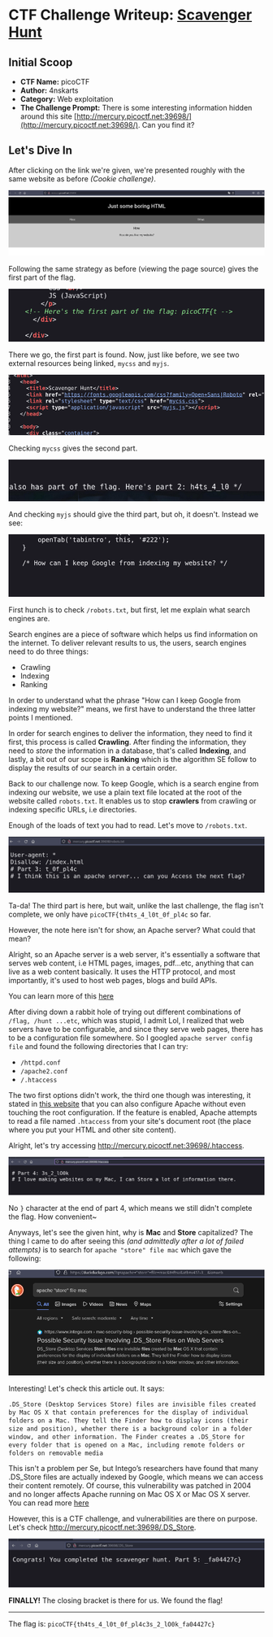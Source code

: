 # CTF Challenge Writeup: [Scavenger Hunt](http://mercury.picoctf.net:39698/)

## Initial Scoop

- **CTF Name:** picoCTF
- **Author:** 4nskarts 
- **Category:** Web exploitation
- **The Challenge Prompt:** There is some interesting information hidden around this site [http://mercury.picoctf.net:39698/](http://mercury.picoctf.net:39698/). Can you find it?

## Let's Dive In

After clicking on the link we're given, we're presented roughly with the same website as before *(Cookie challenge)*.

![Website Screenshot](../../../screenshots/Pasted%20image%2020240311063747.png)

Following the same strategy as before (viewing the page source) gives the first part of the flag.

![First Part of Flag](../../../screenshots/Pasted%20image%2020240311063827.png)

There we go, the first part is found. Now, just like before, we see two external resources being linked, `mycss` and `myjs`.

![External Resources](../../../screenshots/Pasted%20image%2020240311063903.png)

Checking `mycss` gives the second part.

![Second Part of Flag](../../../screenshots/Pasted%20image%2020240311063934.png)

And checking `myjs` should give the third part, but oh, it doesn't. Instead we see:

![myjs Content](../../../screenshots/Pasted%20image%2020240311064026.png)

First hunch is to check `/robots.txt`, but first, let me explain what search engines are.

Search engines are a piece of software which helps us find information on the internet. To deliver relevant results to us, the users, search engines need to do three things:
- Crawling
- Indexing
- Ranking

In order to understand what the phrase "How can I keep Google from indexing my website?" means, we first have to understand the three latter points I mentioned.

In order for search engines to deliver the information, they need to find it first, this process is called **Crawling**. After finding the information, they need to *store* the information in a database, that's called **Indexing**, and lastly, a bit out of our scope is **Ranking** which is the algorithm SE follow to display the results of our search in a certain order.

Back to our challenge now. To keep Google, which is a search engine from indexing our website, we use a plain text file located at the root of the website called `robots.txt`. It enables us to stop **crawlers** from crawling or indexing specific URLs, i.e directories.

Enough of the loads of text you had to read. Let's move to `/robots.txt`.

![Robots.txt Content](../../../screenshots/Pasted%20image%2020240311072844.png)

Ta-da! The third part is here, but wait, unlike the last challenge, the flag isn't complete, we only have `picoCTF{th4ts_4_l0t_0f_pl4c` so far.

However, the note here isn't for show, an Apache server? What could that mean?

Alright, so an Apache server is a web server, it's essentially a software that serves web content, i.e HTML pages, images, pdf...etc, anything that can live as a web content basically. It uses the HTTP protocol, and most importantly, it's used to host web pages, blogs and build APIs.

You can learn more of this [here](https://www.youtube.com/watch?v=JhpUch6lWMw) 

After diving down a rabbit hole of trying out different combinations of `/flag, /hunt ...etc`, which was stupid, I admit Lol, I realized that web servers have to be configurable, and since they serve web pages, there has to be a configuration file somewhere. So I googled `apache server config file` and found the following directories that I can try:
- `/httpd.conf`
- `/apache2.conf`
- `/.htaccess`

The two first options didn't work, the third one though was interesting, it stated in [this website](https://www.howtogeek.com/devops/how-to-find-your-apache-configuration-folder/) that you can also configure Apache without even touching the root configuration. If the feature is enabled, Apache attempts to read a file named `.htaccess` from your site's document root (the place where you put your HTML and other site content).

Alright, let's try accessing http://mercury.picoctf.net:39698/.htaccess.

![.htaccess Content](../../../screenshots/Pasted%20image%2020240311080849.png)

No `}` character at the end of part 4, which means we still didn't complete the flag. How convenient~

Anyways, let's see the given hint, why is **Mac** and **Store** capitalized? The thing I came to do after seeing this *(and admittedly after a lot of failed attempts)* is to search for `apache "store" file mac` which gave the following:

![Search Results](../../../screenshots/Pasted%20image%2020240311082625.png)

Interesting! Let's check this article out. It says:

```
.DS_Store (Desktop Services Store) files are invisible files created by Mac OS X that contain preferences for the display of individual folders on a Mac. They tell the Finder how to display icons (their size and position), whether there is a background color in a folder window, and other information. The Finder creates a .DS_Store for every folder that is opened on a Mac, including remote folders or folders on removable media
```

This isn't a problem per Se, but Intego’s researchers have found that many .DS_Store files are actually indexed by Google, which means we can access their content remotely. Of course, this vulnerability was patched in 2004 and no longer affects Apache running on Mac OS X or Mac OS X server. You can read more [here](https://www.intego.com/mac-security-blog/possible-security-issue-involving-ds_store-files-on-web-servers/)

However, this is a CTF challenge, and vulnerabilities are there on purpose. Let's check http://mercury.picoctf.net:39698/.DS_Store.

![.DS_Store Content](../../../screenshots/Pasted%20image%2020240311083204.png)

**FINALLY!** The closing bracket is there for us. We found the flag! 

---

The flag is: `picoCTF{th4ts_4_l0t_0f_pl4c3s_2_lO0k_fa04427c}`

